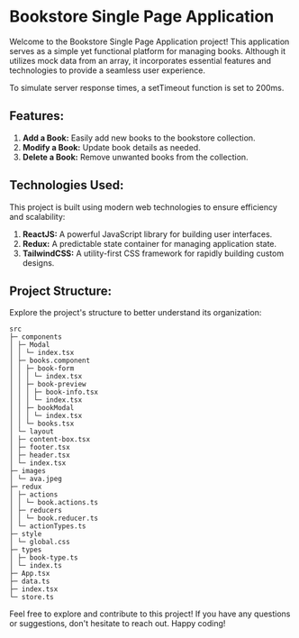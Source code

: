 # Bookstore Single Page Application

Welcome to the Bookstore Single Page Application project! This application serves as a simple yet functional platform for managing books. Although it utilizes mock data from an array, it incorporates essential features and technologies to provide a seamless user experience.

To simulate server response times, a setTimeout function is set to 200ms.

## Features:

1. **Add a Book:** Easily add new books to the bookstore collection.
2. **Modify a Book:** Update book details as needed.
3. **Delete a Book:** Remove unwanted books from the collection.

## Technologies Used:

This project is built using modern web technologies to ensure efficiency and scalability:

1. **ReactJS:** A powerful JavaScript library for building user interfaces.
2. **Redux:** A predictable state container for managing application state.
3. **TailwindCSS:** A utility-first CSS framework for rapidly building custom designs.

## Project Structure:

Explore the project's structure to better understand its organization:

```
src
├─ components
│ ├─ Modal
│ │ └─ index.tsx
│ ├─ books.component
│ │ ├─ book-form
│ │ │ └─ index.tsx
│ │ ├─ book-preview
│ │ │ ├─ book-info.tsx
│ │ │ └─ index.tsx
│ │ ├─ bookModal
│ │ │ └─ index.tsx
│ │ └─ books.tsx
│ └─ layout
│ ├─ content-box.tsx
│ ├─ footer.tsx
│ ├─ header.tsx
│ └─ index.tsx
├─ images
│ └─ ava.jpeg
├─ redux
│ ├─ actions
│ │ └─ book.actions.ts
│ ├─ reducers
│ │ └─ book.reducer.ts
│ └─ actionTypes.ts
├─ style
│ └─ global.css
├─ types
│ ├─ book-type.ts
│ └─ index.ts
├─ App.tsx
├─ data.ts
├─ index.tsx
└─ store.ts
```

Feel free to explore and contribute to this project! If you have any questions or suggestions, don't hesitate to reach out. Happy coding!
